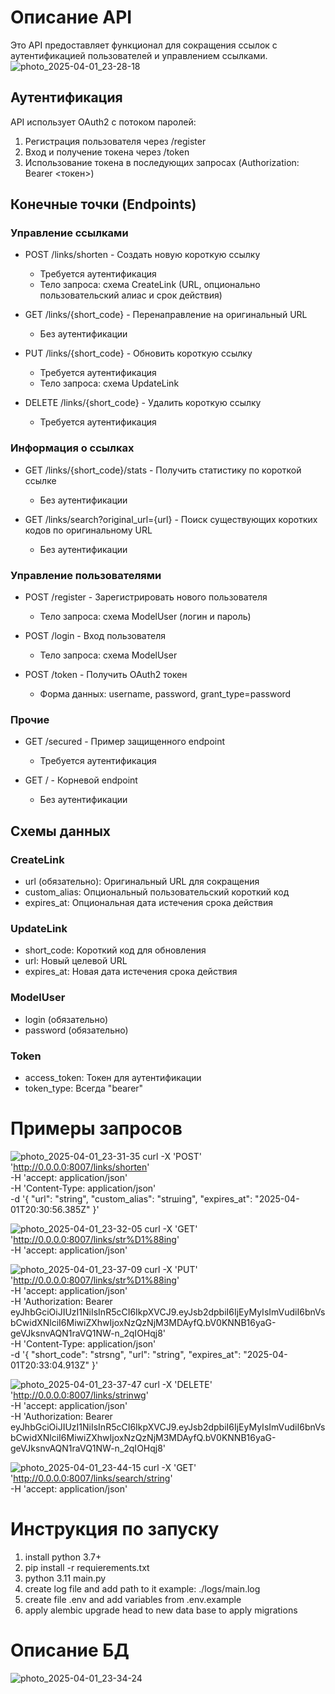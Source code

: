 # Описание API
 Это API предоставляет функционал для сокращения ссылок с аутентификацией пользователей и управлением ссылками.
 ![photo_2025-04-01_23-28-18](https://github.com/user-attachments/assets/c4f19734-7b45-42bb-a1b7-27f421a4f388)
 
 ## Аутентификация
 
 API использует OAuth2 с потоком паролей:
 1. Регистрация пользователя через /register
 2. Вход и получение токена через /token
 3. Использование токена в последующих запросах (Authorization: Bearer <токен>)
 
 ## Конечные точки (Endpoints)
 
 ### Управление ссылками
 
 - POST /links/shorten - Создать новую короткую ссылку
   - Требуется аутентификация
   - Тело запроса: схема CreateLink (URL, опционально пользовательский алиас и срок действия)
   
 - GET /links/{short_code} - Перенаправление на оригинальный URL
   - Без аутентификации
   
 - PUT /links/{short_code} - Обновить короткую ссылку
   - Требуется аутентификация
   - Тело запроса: схема UpdateLink
   
 - DELETE /links/{short_code} - Удалить короткую ссылку
   - Требуется аутентификация
 
 ### Информация о ссылках
 
 - GET /links/{short_code}/stats - Получить статистику по короткой ссылке
   - Без аутентификации
 
 - GET /links/search?original_url={url} - Поиск существующих коротких кодов по оригинальному URL
   - Без аутентификации
 
 ### Управление пользователями
 
 - POST /register - Зарегистрировать нового пользователя
   - Тело запроса: схема ModelUser (логин и пароль)
   
 - POST /login - Вход пользователя
   - Тело запроса: схема ModelUser
   
 - POST /token - Получить OAuth2 токен
   - Форма данных: username, password, grant_type=password
 
 ### Прочие
 
 - GET /secured - Пример защищенного endpoint
   - Требуется аутентификация
   
 - GET / - Корневой endpoint
   - Без аутентификации
 
 ## Схемы данных
 
 ### CreateLink
 - url (обязательно): Оригинальный URL для сокращения
 - custom_alias: Опциональный пользовательский короткий код
 - expires_at: Опциональная дата истечения срока действия
 
 ### UpdateLink
 - short_code: Короткий код для обновления
 - url: Новый целевой URL
 - expires_at: Новая дата истечения срока действия
 
 ### ModelUser
 - login (обязательно)
 - password (обязательно)
 
 ### Token
 - access_token: Токен для аутентификации
 - token_type: Всегда "bearer"
 
 # Примеры запросов
 ![photo_2025-04-01_23-31-35](https://github.com/user-attachments/assets/163b6326-9ab2-4036-b889-d277dc08ca01)
 curl -X 'POST' \
   'http://0.0.0.0:8007/links/shorten' \
   -H 'accept: application/json' \
   -H 'Content-Type: application/json' \
   -d '{
   "url": "string",
   "custom_alias": "strшing",
   "expires_at": "2025-04-01T20:30:56.385Z"
 }'
 
 ![photo_2025-04-01_23-32-05](https://github.com/user-attachments/assets/e768e3a1-9319-4495-810f-c176a0c0ef14)
 curl -X 'GET' \
   'http://0.0.0.0:8007/links/str%D1%88ing' \
   -H 'accept: application/json'
 
 ![photo_2025-04-01_23-37-09](https://github.com/user-attachments/assets/5245604a-6e22-4bd0-bf91-574b483a89ad)
 curl -X 'PUT' \
   'http://0.0.0.0:8007/links/str%D1%88ing' \
   -H 'accept: application/json' \
   -H 'Authorization: Bearer eyJhbGciOiJIUzI1NiIsInR5cCI6IkpXVCJ9.eyJsb2dpbiI6IjEyMyIsImVudiI6bnVsbCwidXNlciI6MiwiZXhwIjoxNzQzNjM3MDAyfQ.bV0KNNB16yaG-geVJksnvAQN1raVQ1NW-n_2qIOHqj8' \
   -H 'Content-Type: application/json' \
   -d '{
   "short_code": "strsng",
   "url": "string",
   "expires_at": "2025-04-01T20:33:04.913Z"
 }'
 
 ![photo_2025-04-01_23-37-47](https://github.com/user-attachments/assets/76ced835-84c8-4828-a132-a0b5a6b7bf84)
 curl -X 'DELETE' \
   'http://0.0.0.0:8007/links/strinwg' \
   -H 'accept: application/json' \
   -H 'Authorization: Bearer eyJhbGciOiJIUzI1NiIsInR5cCI6IkpXVCJ9.eyJsb2dpbiI6IjEyMyIsImVudiI6bnVsbCwidXNlciI6MiwiZXhwIjoxNzQzNjM3MDAyfQ.bV0KNNB16yaG-geVJksnvAQN1raVQ1NW-n_2qIOHqj8'

![photo_2025-04-01_23-44-15](https://github.com/user-attachments/assets/0eef1670-34e2-48cd-9e4c-8b807da937cd)
curl -X 'GET' \
  'http://0.0.0.0:8007/links/search/string' \
  -H 'accept: application/json'
 
 # Инструкция по запуску
 1) install python 3.7+ 
 2) pip install -r requierements.txt
 3) python 3.11 main.py
 4) create log file and add path to it example: ./logs/main.log
 5) create file .env and add variables from .env.example
 6) apply alembic upgrade head to new data base to apply migrations
 
 # Описание БД
 ![photo_2025-04-01_23-34-24](https://github.com/user-attachments/assets/fba9f7a7-bf94-4637-a3a7-5baf697333d5)
